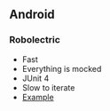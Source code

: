 ## Android

### Robolectric

- Fast
- Everything is mocked
- JUnit 4
- Slow to iterate
- [Example](https://github.com/robolectric/robolectric-samples/blob/master/android-play-services/src/test/java/com/example/activity/MainActivityTest.java)

